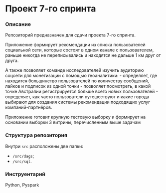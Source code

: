 # Проект 7-го спринта

### Описание
Репозиторий предназначен для сдачи проекта 7-го спринта.

Приложение формирует рекомендации из списка пользователей социальной сети, которые состоят в одном канале с пользователем,
раньше никогда не переписывались и находятся не дальше 1 км друг от друга.

А также позволяет команде исследователей изучить аудиторию соцсети для монетизации с помощью геоаналитики:
	- определяет, где находится большинство пользователей по количеству сообщений, лайков и подписок из одной точки
	- позволяет посмотреть, в какой точке Австралии регистрируется больше всего новых пользователей
	- определяет, как часто пользователи путешествуют и какие города выбирают
для создания системы рекомендации подходящих услуг компаний-партнёров. 

Приложение готовит крупную тестовую выборку и формирует на основании выборки 3 витрины, перечисленным выше задачам

### Структура репозитория
Внутри `src` расположены две папки:
- `/src/dags`;
- `/src/sql`.

### Инструентарий
Python, Pyspark
